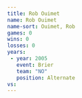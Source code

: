 ```yaml
---
title: Rob Ouimet
name: Rob Ouimet
name-sort: Ouimet, Rob
games: 0
wins: 0
losses: 0
years:
 - year: 2005
   event: Brier
   team: "NO"
   position: Alternate
vs:
---
```


